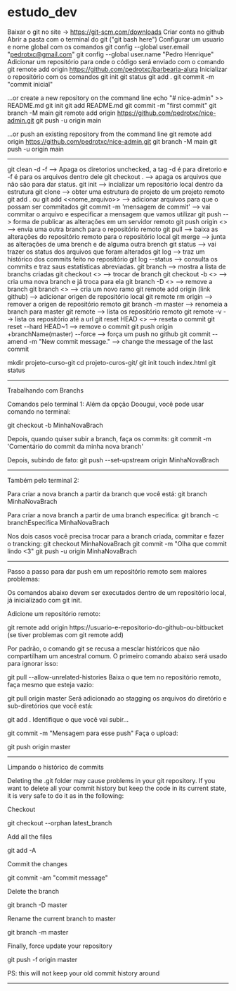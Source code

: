# estudo_dev

Baixar o git no site -> https://git-scm.com/downloads
Criar conta no github
Abrir a pasta com o terminal do git ("git bash here")
Configurar um usuario e nome global com os comandos 
    git config --global user.email "pedrotxc@gmail.com"
    git config --global user.name "Pedro Henrique"
Adicionar um repositório para onde o código será enviado com o comando
    git remote add origin https://github.com/pedrotxc/barbearia-alura
Inicializar o repositório com os comandos
    git init
    git status
    git add .
    git commit -m "commit inicial"

…or create a new repository on the command line
echo "# nice-admin" >> README.md
git init
git add README.md
git commit -m "first commit"
git branch -M main
git remote add origin https://github.com/pedrotxc/nice-admin.git
git push -u origin main

…or push an existing repository from the command line
git remote add origin https://github.com/pedrotxc/nice-admin.git
git branch -M main
git push -u origin main

-------------------------------------------

git clean -d -f                                 --> Apaga os diretorios unchecked, a tag -d é para diretorio e -f é para os arquivos dentro dele
git checkout .                                  --> apaga os arquivos que não são para dar status. 
git init                                        --> incializar um repositório local dentro da estrutura
git clone                                       --> obter uma estrutura de projeto de um projeto remoto
git add . ou git add <<nome_arquivo>>           --> adicionar arquivos para que o possam ser commitados
git commit -m 'mensagem de commit'              --> vai commitar o arquivo e especificar a mensagem que vamos utilizar
git push                                        --> forma de publicar as alterações em um servidor remoto
git push origin <<nome da branch>>              --> envia uma outra branch para o repositório remoto
git pull                                        --> baixa as alterações do repositório remoto para o repositório local
git merge                                       --> junta as alterações de uma brench e de alguma outra brench
git status                                      --> vai trazer os status dos arquivos que foram alterados
git log                                         --> traz um histórico dos commits feito no repositório
git log --status                                --> consulta os commits e traz saus estatísticas abreviadas.
git branch                                      --> mostra a lista de branchs criadas
git checkout <<nome da branch>>                 --> trocar de branch
git checkout -b <<nome da branch>>              --> cria uma nova branch e já troca para ela
git branch -D <<nome da branch>>                --> remove a branch
git branch <<nome da branch>>                   --> cria um novo ramo
git remote add origin (link github)             --> adicionar origen de repositório local
git remote rm origin                            --> remover a origen de repositório remoto
git branch -m master                            --> renomeia a branch para master
git remote                                      --> lista os repositório remoto
git remote -v                                   --> lista os repositório até a url
git reset HEAD <<nome do arquivo>>              --> reseta o commit
git reset --hard HEAD~1                         --> remove o commit
git push origin +branchName(master) --force     --> força um push no github
git commit --amend -m "New commit message."     --> change the message of the last commit

mkdir projeto-curso-git
cd projeto-curos-git/
git init
touch index.html
git status
____________________________________________________________________________________________________________________________
Trabalhando com Branchs

Comandos pelo terminal 1:
Além da opção Doougui, você pode usar comando no terminal:

git checkout -b MinhaNovaBrach

Depois, quando quiser subir a branch, faça os commits:
git commit -m 'Comentário do commit da minha nova branch'

Depois, subindo de fato:
git push --set-upstream origin MinhaNovaBrach

-----

Também pelo terminal 2:

Para criar a nova branch a partir da branch que você está:
git branch MinhaNovaBrach

Para criar a nova branch a partir de uma branch especifica:
git branch -c branchEspecifica MinhaNovaBrach

Nos dois casos você precisa trocar para a branch criada, commitar e fazer o trancking:
git checkout MinhaNovaBrach
git commit -m "Olha que commit lindo <3"
git push -u origin MinhaNovaBrach
____________________________________________________________________________________________________________________________

Passo a passo para dar push em um repositório remoto sem maiores problemas:

Os comandos abaixo devem ser executados dentro de um repositório local, já inicializado com git init.

Adicione um repositório remoto:

git remote add origin https://usuario-e-repositorio-do-github-ou-bitbucket
(se tiver problemas com git remote add)

Por padrão, o comando git se recusa a mesclar históricos que não compartilham um ancestral comum. O primeiro comando abaixo será usado
para ignorar isso:

git pull --allow-unrelated-histories
Baixa o que tem no repositório remoto, faça mesmo que esteja vazio:

git pull origin master
Será adicionado ao stagging os arquivos do diretório e sub-diretórios que você está:

git add .
Identifique o que você vai subir...

git commit -m "Mensagem para esse push"
Faça o upload:

git push origin master
__________________________________________________________________________________________________________________________________________

Limpando o histórico de commits

Deleting the .git folder may cause problems in your git repository. If you want to delete all your commit history but keep the code in its
current state, it is very safe to do it as in the following:

Checkout

git checkout --orphan latest_branch

Add all the files

git add -A

Commit the changes

git commit -am "commit message"

Delete the branch

git branch -D master

Rename the current branch to master

git branch -m master

Finally, force update your repository

git push -f origin master

PS: this will not keep your old commit history around
______________________________________________________________________________________________________________________________
